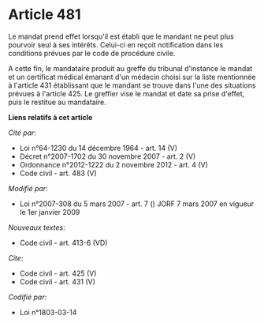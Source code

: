# Article 481

Le mandat prend effet lorsqu'il est établi que le mandant ne peut plus pourvoir seul à ses intérêts. Celui-ci en reçoit
notification dans les conditions prévues par le code de procédure civile. 

A cette fin, le mandataire produit au greffe du tribunal d'instance le mandat et un certificat médical émanant d'un médecin
choisi sur la liste mentionnée à l'article 431 établissant que le mandant se trouve dans l'une des situations prévues à
l'article 425. Le greffier vise le mandat et date sa prise d'effet, puis le restitue au mandataire.

**Liens relatifs à cet article**

_Cité par_:

  - Loi n°64-1230 du 14 décembre 1964 - art. 14 (V)
  - Décret n°2007-1702 du 30 novembre 2007 - art. 2 (V)
  - Ordonnance n°2012-1222 du 2 novembre 2012 - art. 4 (V)
  - Code civil - art. 483 (V)

_Modifié par_:

  - Loi n°2007-308 du 5 mars 2007 - art. 7 () JORF 7 mars 2007 en vigueur le 1er janvier 2009

_Nouveaux textes_:

  - Code civil - art. 413-6 (VD)

_Cite_:

  - Code civil - art. 425 (V)
  - Code civil - art. 431 (V)

_Codifié par_:

  - Loi n°1803-03-14
